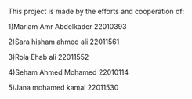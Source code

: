 This project is made by the efforts and cooperation of:

1)Mariam Amr Abdelkader 22010393

2)Sara hisham ahmed ali  22011561

3)Rola Ehab ali 22011552

4)Seham Ahmed Mohamed  22010114 

5)Jana mohamed kamal 22011530
